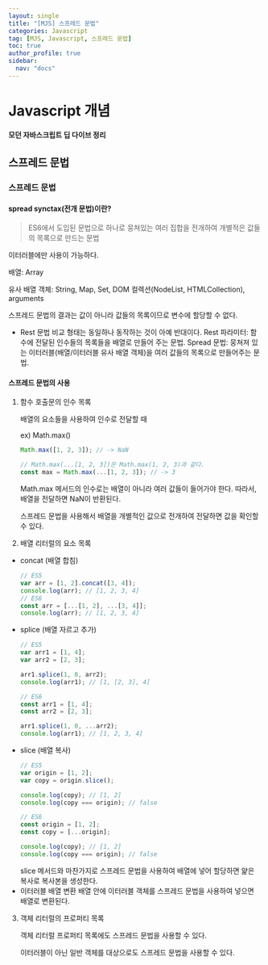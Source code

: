 ```yaml
---
layout: single
title: "[MJS] 스프레드 문법"
categories: Javascript
tag: [MJS, Javascript, 스프레드 문법]
toc: true
author_profile: true
sidebar:
  nav: "docs"
---
```


# Javascript 개념

**모던 자바스크립트 딥 다이브 정리**

## 스프레드 문법

### 스프레드 문법

#### spread synctax(전개 문법)이란?

> ES6에서 도입된 문법으로 하나로 뭉쳐있는 여러 집합을 전개하여 개별적은 값들의 목록으로 만드는 문법

이터러블에만 사용이 가능하다.

배열: Array

유사 배열 객체: String, Map, Set, DOM 컬렉션(NodeList, HTMLCollection), arguments

스프레드 문법의 결과는 값이 아니라 값들의 목록이므로 변수에 할당할 수 없다.

- Rest 문법 비교
  형태는 동일하나 동작하는 것이 아예 반대이다.
  Rest 파라미터: 함수에 전달된 인수들의 목록들을 배열로 만들어 주는 문법.
  Spread 문법: 뭉쳐져 있는 이터러블(배열/이터러블 유사 배열 객체)을 여러 값들의 목록으로 만들어주는 문법.

#### 스프레드 문법의 사용

1. 함수 호출문의 인수 목록

   배열의 요소들을 사용하여 인수로 전달할 때

   ex) Math.max()

   ```jsx
   Math.max([1, 2, 3]); // -> NaN

   // Math.max(...[1, 2, 3])은 Math.max(1, 2, 3)과 같다.
   const max = Math.max(...[1, 2, 3]); // -> 3
   ```

   Math.max 메서드의 인수로는 배열이 아니라 여러 값들이 들어가야 한다. 따라서, 배열을 전달하면 NaN이 반환된다.

   스프레드 문법을 사용해서 배열을 개별적인 값으로 전개하여 전달하면 값을 확인할 수 있다.

2. 배열 리터럴의 요소 목록

- concat (배열 합침)
  ```jsx
  // ES5
  var arr = [1, 2].concat([3, 4]);
  console.log(arr); // [1, 2, 3, 4]
  // ES6
  const arr = [...[1, 2], ...[3, 4]];
  console.log(arr); // [1, 2, 3, 4]
  ```
- splice (배열 자르고 추가)
  ```jsx
  // ES5
  var arr1 = [1, 4];
  var arr2 = [2, 3];

  arr1.splice(1, 0, arr2);
  console.log(arr1); // [1, [2, 3], 4]

  // ES6
  const arr1 = [1, 4];
  const arr2 = [2, 3];

  arr1.splice(1, 0, ...arr2);
  console.log(arr1); // [1, 2, 3, 4]
  ```
- slice (배열 복사)
  ```jsx
  // ES5
  var origin = [1, 2];
  var copy = origin.slice();

  console.log(copy); // [1, 2]
  console.log(copy === origin); // false

  // ES6
  const origin = [1, 2];
  const copy = [...origin];

  console.log(copy); // [1, 2]
  console.log(copy === origin); // false
  ```
  slice 메서드와 마찬가지로 스프레드 문법을 사용하여 배열에 넣어 할당하면 얉은 복사로 복사본을 생성한다.
- 이터러블 배열 변환
  배열 안에 이터러블 객체를 스프레드 문법을 사용하여 넣으면 배열로 변환된다.

3. 객체 리터럴의 프로퍼티 목록

   객체 리터럴 프로퍼티 목록에도 스프레드 문법을 사용할 수 있다.

   이터러블이 아닌 일반 객체를 대상으로도 스프레드 문법을 사용할 수 있다.
